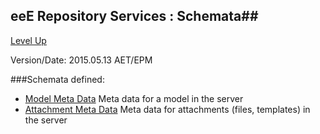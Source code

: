 ## eeE Repository Services : Schemata##

[Level Up](../README.md)

Version/Date: 2015.05.13 AET/EPM

###Schemata defined:

* [Model Meta Data](model_meta_data.md)	Meta data for a model in the server
* [Attachment Meta Data](attachment_meta_data.md)	Meta data for attachments (files, templates) in the server